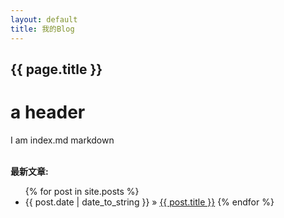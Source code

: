 ```yaml
---
layout: default
title: 我的Blog
---
```

<h2>{{ page.title }}</h2>

# a header

I am index.md markdown
<p><br /><b>最新文章:</b></p>

<ul class="posts">
	{% for post in site.posts %}
		<li><span>{{ post.date | date_to_string }}</span> &raquo; <a href="{{ post.baseurl }}{{ post.url }}">{{ post.title }}</a>
	{% endfor %}
</ul>
